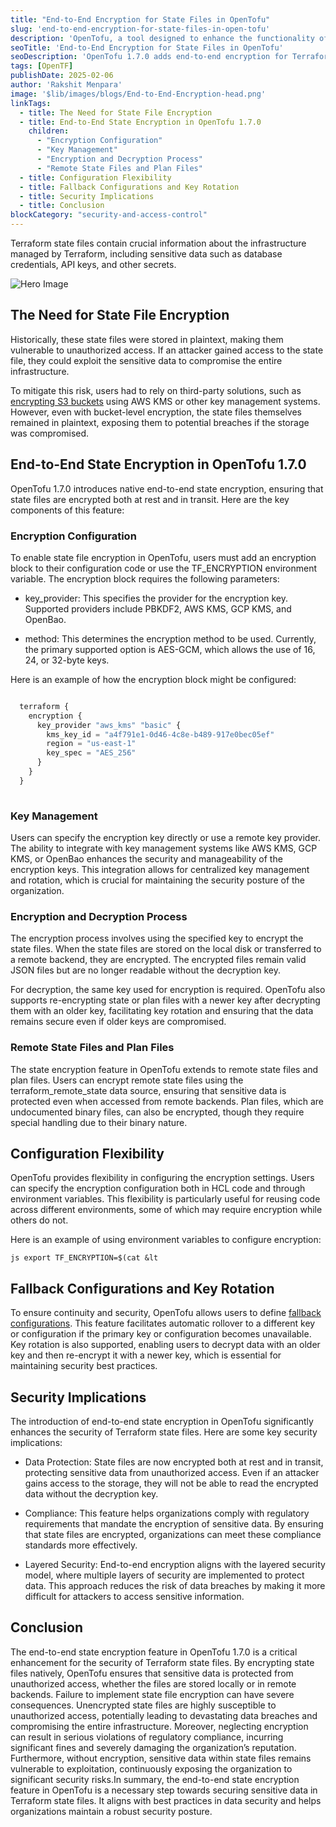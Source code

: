 ```yaml
---
title: "End-to-End Encryption for State Files in OpenTofu"
slug: 'end-to-end-encryption-for-state-files-in-open-tofu'
description: 'OpenTofu, a tool designed to enhance the functionality of Terraform, has introduced a significant security feature in its version 1.7.0: end-to-end state encryption. This feature addresses a critical security gap by ensuring that Terraform state files, which often contain sensitive data, are protected from unauthorized access.'
seoTitle: 'End-to-End Encryption for State Files in OpenTofu'
seoDescription: 'OpenTofu 1.7.0 adds end-to-end encryption for Terraform state files, securing sensitive data and preventing unauthorized access. Learn how this boosts your infrastructure security.'
tags: [OpenTF]
publishDate: 2025-02-06
author: 'Rakshit Menpara'
image: '$lib/images/blogs/End-to-End-Encryption-head.png'
linkTags:
  - title: The Need for State File Encryption
  - title: End-to-End State Encryption in OpenTofu 1.7.0
    children:
      - "Encryption Configuration"
      - "Key Management"
      - "Encryption and Decryption Process"
      - "Remote State Files and Plan Files"
  - title: Configuration Flexibility
  - title: Fallback Configurations and Key Rotation
  - title: Security Implications
  - title: Conclusion
blockCategory: "security-and-access-control"
---
```


Terraform state files contain crucial information about the infrastructure managed by Terraform, including sensitive data such as database credentials, API keys, and other secrets.


![Hero Image]($lib/images/blogs/End-to-End-Encryption-body.png)

## The Need for State File Encryption

Historically, these state files were stored in plaintext, making them vulnerable to unauthorized access. If an attacker gained access to the state file, they could exploit the sensitive data to compromise the entire infrastructure.

To mitigate this risk, users had to rely on third-party solutions, such as [encrypting S3 buckets](/blog/top-cloud-trends-to-watch-in-2025/) using AWS KMS or other key management systems. However, even with bucket-level encryption, the state files themselves remained in plaintext, exposing them to potential breaches if the storage was compromised.

## End-to-End State Encryption in OpenTofu 1.7.0

OpenTofu 1.7.0 introduces native end-to-end state encryption, ensuring that state files are encrypted both at rest and in transit. Here are the key components of this feature:

### Encryption Configuration

To enable state file encryption in OpenTofu, users must add an encryption block to their configuration code or use the TF_ENCRYPTION environment variable. The encryption block requires the following parameters:

* key_provider: This specifies the provider for the encryption key. Supported providers include PBKDF2, AWS KMS, GCP KMS, and OpenBao.

* method: This determines the encryption method to be used. Currently, the primary supported option is AES-GCM, which allows the use of 16, 24, or 32-byte keys.

Here is an example of how the encryption block might be configured:

```javascript 

  terraform {
    encryption {
      key_provider "aws_kms" "basic" {
        kms_key_id = "a4f791e1-0d46-4c8e-b489-917e0bec05ef"
        region = "us-east-1"
        key_spec = "AES_256"
      }
    }
  }
        
```

### Key Management

Users can specify the encryption key directly or use a remote key provider. The ability to integrate with key management systems like AWS KMS, GCP KMS, or OpenBao enhances the security and manageability of the encryption keys. This integration allows for centralized key management and rotation, which is crucial for maintaining the security posture of the organization.

### Encryption and Decryption Process

The encryption process involves using the specified key to encrypt the state files. When the state files are stored on the local disk or transferred to a remote backend, they are encrypted. The encrypted files remain valid JSON files but are no longer readable without the decryption key.

For decryption, the same key used for encryption is required. OpenTofu also supports re-encrypting state or plan files with a newer key after decrypting them with an older key, facilitating key rotation and ensuring that the data remains secure even if older keys are compromised.

### Remote State Files and Plan Files

The state encryption feature in OpenTofu extends to remote state files and plan files. Users can encrypt remote state files using the terraform_remote_state data source, ensuring that sensitive data is protected even when accessed from remote backends. Plan files, which are undocumented binary files, can also be encrypted, though they require special handling due to their binary nature.

## Configuration Flexibility

OpenTofu provides flexibility in configuring the encryption settings. Users can specify the encryption configuration both in HCL code and through environment variables. This flexibility is particularly useful for reusing code across different environments, some of which may require encryption while others do not.

Here is an example of using environment variables to configure encryption:

```js export TF_ENCRYPTION=$(cat &lt``` 

## Fallback Configurations and Key Rotation

To ensure continuity and security, OpenTofu allows users to define [fallback configurations](/blog/open-tofu-best-practices/). This feature facilitates automatic rollover to a different key or configuration if the primary key or configuration becomes unavailable. Key rotation is also supported, enabling users to decrypt data with an older key and then re-encrypt it with a newer key, which is essential for maintaining security best practices.

## Security Implications

The introduction of end-to-end state encryption in OpenTofu significantly enhances the security of Terraform state files. Here are some key security implications:

* Data Protection: State files are now encrypted both at rest and in transit, protecting sensitive data from unauthorized access. Even if an attacker gains access to the storage, they will not be able to read the encrypted data without the decryption key.

* Compliance: This feature helps organizations comply with regulatory requirements that mandate the encryption of sensitive data. By ensuring that state files are encrypted, organizations can meet these compliance standards more effectively.

* Layered Security: End-to-end encryption aligns with the layered security model, where multiple layers of security are implemented to protect data. This approach reduces the risk of data breaches by making it more difficult for attackers to access sensitive information.

## Conclusion

The end-to-end state encryption feature in OpenTofu 1.7.0 is a critical enhancement for the security of Terraform state files. By encrypting state files natively, OpenTofu ensures that sensitive data is protected from unauthorized access, whether the files are stored locally or in remote backends. Failure to implement state file encryption can have severe consequences. Unencrypted state files are highly susceptible to unauthorized access, potentially leading to devastating data breaches and compromising the entire infrastructure. Moreover, neglecting encryption can result in serious violations of regulatory compliance, incurring significant fines and severely damaging the organization’s reputation. Furthermore, without encryption, sensitive data within state files remains vulnerable to exploitation, continuously exposing the organization to significant security risks.In summary, the end-to-end state encryption feature in OpenTofu is a necessary step towards securing sensitive data in Terraform state files. It aligns with best practices in data security and helps organizations maintain a robust security posture.
